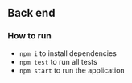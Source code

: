 ## Back end

### How to run
- `npm i` to install dependencies
- `npm test` to run all tests
- `npm start` to run the application